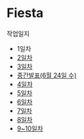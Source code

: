 # Fiesta

작업일지
- 1일차
- [2일차](https://velog.io/@wpdud94/Fiesta-%ED%94%84%EB%A1%9C%EC%A0%9D%ED%8A%B8-2%EC%9D%BC%EC%B0%A8)
- [3일차](https://velog.io/@wpdud94/Fiesta-3%EC%9D%BC%EC%B0%A8)
- [중간발표(6월 24일 수)](https://velog.io/@wpdud94/%EC%A4%91%EA%B0%84-%EB%B0%9C%ED%91%9C623)
- [4일차](https://velog.io/@wpdud94/Fiesta-%ED%94%84%EB%A1%9C%EC%A0%9D%ED%8A%B8-4%EC%9D%BC%EC%B0%A8)
- [5일차](https://velog.io/@wpdud94/Fiesta-%ED%94%84%EB%A1%9C%EC%A0%9D%ED%8A%B8-5%EC%9D%BC%EC%B0%A8)
- [6일차](https://velog.io/@wpdud94/Fiesta-%ED%94%84%EB%A1%9C%EC%A0%9D%ED%8A%B8-6%EC%9D%BC%EC%B0%A8)
- [7일차](https://velog.io/@wpdud94/Fiesta-%ED%94%84%EB%A1%9C%EC%A0%9D%ED%8A%B8-7%EC%9D%BC%EC%B0%A8)
- [8일차](https://velog.io/@wpdud94/Fieta-%ED%94%84%EB%A1%9C%EC%A0%9D%ED%8A%B8-8%EC%9D%BC%EC%B0%A8)
- [9~10일차](https://velog.io/@wpdud94/Fiesta-%ED%94%84%EB%A1%9C%EC%A0%9D%ED%8A%B8-910%EC%9D%BC%EC%B0%A8)